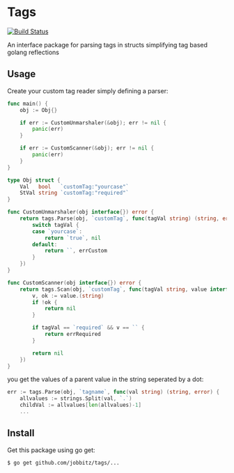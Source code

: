 # Tags
[![Build Status](https://travis-ci.com/jobbitz/tags.svg?branch=master)](https://travis-ci.com/jobbitz/tags)

An interface package for parsing tags in structs simplifying tag based golang reflections

## Usage
Create your custom tag reader simply defining a parser:
```go
func main() {
	obj := Obj{}

	if err := CustomUnmarshaler(&obj); err != nil {
		panic(err)
	}

	if err := CustomScanner(&obj); err != nil {
		panic(err)
	}
}

type Obj struct {
	Val   bool   `customTag:"yourcase"`
	StVal string `customTag:"required"`
}

func CustomUnmarshaler(obj interface{}) error {
	return tags.Parse(obj, `customTag`, func(tagVal string) (string, error) {
		switch tagVal {
		case `yourcase`:
			return `true`, nil
		default:
			return ``, errCustom
		}
	})
}

func CustomScanner(obj interface{}) error {
	return tags.Scan(obj, `customTag`, func(tagVal string, value interface{}) error {
		v, ok := value.(string)
		if !ok {
			return nil
		}

		if tagVal == `required` && v == `` {
			return errRequired
		}

		return nil
	})
}

```
you get the values of a parent value in the string seperated by a dot:
```go
err := tags.Parse(obj, `tagname`, func(val string) (string, error) {
	allvalues := strings.Split(val, `.`)
	childVal := allvalues[len(allvalues)-1]
	...
```

## Install
Get this package using go get:
```bash
$ go get github.com/jobbitz/tags/...
```
